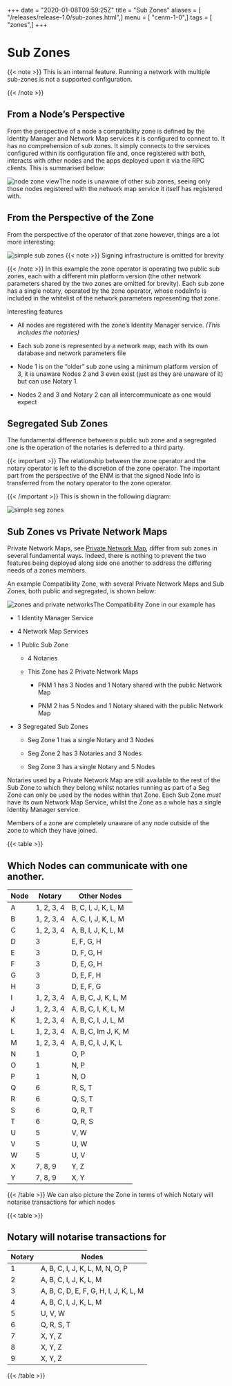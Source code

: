 +++
date = "2020-01-08T09:59:25Z"
title = "Sub Zones"
aliases = [ "/releases/release-1.0/sub-zones.html",]
menu = [ "cenm-1-0",]
tags = [ "zones",]
+++


# Sub Zones


{{< note >}}
This is an internal feature. Running a network with multiple sub-zones is not a supported configuration.

{{< /note >}}

## From a Node’s Perspective

From the perspective of a node a compatibility zone is defined by the Identity Manager and Network Map services it is
                configured to connect to. It has no comprehension of sub zones. It simply connects to the services configured within its
                configuration file and, once registered with both, interacts with other nodes and the apps deployed upon it via the
                RPC clients. This is summarised below:

![node zone view](resources/node-zone-view.png "node zone view")The node is unaware of other sub zones, seeing only those nodes registered with the network map service it itself has
                registered with.


## From the Perspective of the Zone

From the perspective of the operator of that zone however, things are a lot more interesting:

![simple sub zones](resources/simple-sub-zones.png "simple sub zones")
{{< note >}}
Signing infrastructure is omitted for brevity

{{< /note >}}
In this example the zone operator is operating two public sub zones, each with a different min platform version (the
                other network parameters shared by the two zones are omitted for brevity). Each sub zone has a single notary, operated
                by the zone operator, whose nodeInfo is included in the whitelist of the network parameters representing that zone.

Interesting features


* All nodes are registered with the zone’s Identity Manager service. *(This includes the notaries)*


* Each sub zone is represented by a network map, each with its own database and network parameters file


* Node 1 is on the “older” sub zone using a minimum platform version of 3, it is unaware Nodes 2 and 3 even exist
                        (just as they are unaware of it) but can use Notary 1.


* Nodes 2 and 3 and Notary 2 can all intercommunicate as one would expect



## Segregated Sub Zones

The fundamental difference between a public sub zone and a segregated one is the operation of the notaries is
                deferred to a third party.


{{< important >}}
The relationship between the zone operator and the notary operator is left to the discretion
                    of the zone operator. The important part from the perspective of the ENM is that the signed Node Info
                    is transferred from the notary operator to the zone operator.


{{< /important >}}
This is shown in the following diagram:

![simple seg zones](resources/simple-seg-zones.png "simple seg zones")
## Sub Zones vs Private Network Maps

Private Network Maps, see [Private Network Map](private-network-map.md), differ from sub zones in several fundamental ways. Indeed, there
                is nothing to prevent the two features being deployed along side one another to address the differing needs of a zones
                members.

An example Compatibility Zone, with several Private Network Maps and Sub Zones, both public and segregated, is shown
                below:

![zones and private networks](resources/zones-and-private-networks.png "zones and private networks")The Compatibility Zone in our example has


* 1 Identity Manager Service


* 4 Network Map Services


* 1 Public Sub Zone


    * 4 Notaries


    * This Zone has 2 Private Network Maps


        * PNM 1 has 3 Nodes and 1 Notary shared with the public Network Map


        * PNM 2 has 5 Nodes and 1 Notary shared with the public Network Map




* 3 Segregated Sub Zones


    * Seg Zone 1 has a single Notary and 3 Nodes


    * Seg Zone 2 has 3 Notaries and 3 Nodes


    * Seg Zone 3 has a single Notary and 5 Nodes



Notaries used by a Private Network Map are still available to the rest of the Sub Zone to which they belong whilst
                notaries running as part of a Seg Zone can only be used by the nodes within that Zone. Each Sub Zone *must* have
                its own Network Map Service, whilst the Zone as a whole has a single Identity Manager service.

Members of a zone are completely unaware of any node outside of the zone to which they have joined.


{{< table >}}

## Which Nodes can communicate with one another.

|Node|Notary|Other Nodes|
|-----|----------|-------------------|
|A|1, 2, 3, 4|B, C, I, J, K, L, M|
|B|1, 2, 3, 4|A, C, I, J, K, L, M|
|C|1, 2, 3, 4|A, B, I, J, K, L, M|
|D|3|E, F, G, H|
|E|3|D, F, G, H|
|F|3|D, E, G, H|
|G|3|D, E, F, H|
|H|3|D, E, F, G|
|I|1, 2, 3, 4|A, B, C, J, K, L, M|
|J|1, 2, 3, 4|A, B, C, I, K, L, M|
|K|1, 2, 3, 4|A, B, C, I, J, L, M|
|L|1, 2, 3, 4|A, B, C, Im J, K, M|
|M|1, 2, 3, 4|A, B, C, I, J, K, L|
|N|1|O, P|
|O|1|N, P|
|P|1|N, O|
|Q|6|R, S, T|
|R|6|Q, S, T|
|S|6|Q, R, T|
|T|6|Q, R, S|
|U|5|V, W|
|V|5|U, W|
|W|5|U, V|
|X|7, 8, 9|Y, Z|
|Y|7, 8, 9|X, Y|

{{< /table >}}
We can also picture the Zone in terms of which Notary will notarise transactions for which nodes


{{< table >}}

## Notary will notarise transactions for

|Notary|Nodes|
|------|-------------------------------------|
|1|A, B, C, I, J, K, L, M, N, O, P|
|2|A, B, C, I, J, K, L, M|
|3|A, B, C, D, E, F, G, H, I, J, K, L, M|
|4|A, B, C, I, J, K, L, M|
|5|U, V, W|
|6|Q, R, S, T|
|7|X, Y, Z|
|8|X, Y, Z|
|9|X, Y, Z|

{{< /table >}}

